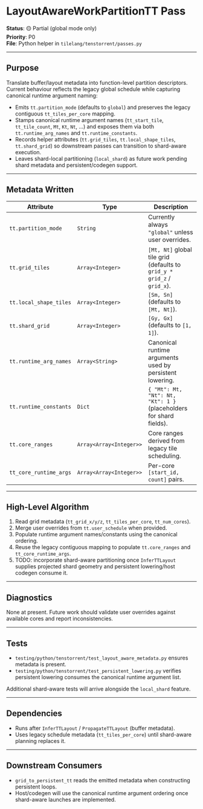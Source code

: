 # LayoutAwareWorkPartitionTT Pass

**Status**: 🟡 Partial (global mode only)  
**Priority**: P0  
**File**: Python helper in `tilelang/tenstorrent/passes.py`

---

## Purpose

Translate buffer/layout metadata into function-level partition descriptors.
Current behaviour reflects the legacy global schedule while capturing canonical
runtime argument naming:

- Emits `tt.partition_mode` (defaults to `global`) and preserves the legacy
  contiguous `tt_tiles_per_core` mapping.
- Stamps canonical runtime argument names (`tt_start_tile`, `tt_tile_count`,
  `Mt`, `Kt`, `Nt`, …) and exposes them via both `tt.runtime_arg_names` and
  `tt.runtime_constants`.
- Records helper attributes (`tt.grid_tiles`, `tt.local_shape_tiles`,
  `tt.shard_grid`) so downstream passes can transition to shard-aware execution.
- Leaves shard-local partitioning (`local_shard`) as future work pending
  shard metadata and persistent/codegen support.

---

## Metadata Written

| Attribute | Type | Description |
|-----------|------|-------------|
| `tt.partition_mode` | `String` | Currently always `"global"` unless user overrides. |
| `tt.grid_tiles` | `Array<Integer>` | `[Mt, Nt]` global tile grid (defaults to `grid_y * grid_z` / `grid_x`). |
| `tt.local_shape_tiles` | `Array<Integer>` | `[Sm, Sn]` (defaults to `[Mt, Nt]`). |
| `tt.shard_grid` | `Array<Integer>` | `[Gy, Gx]` (defaults to `[1, 1]`). |
| `tt.runtime_arg_names` | `Array<String>` | Canonical runtime arguments used by persistent lowering. |
| `tt.runtime_constants` | `Dict` | `{ "Mt": Mt, "Nt": Nt, "Kt": 1 }` (placeholders for shard fields). |
| `tt.core_ranges` | `Array<Array<Integer>>` | Core ranges derived from legacy tile scheduling. |
| `tt_core_runtime_args` | `Array<Array<Integer>>` | Per-core `[start_id, count]` pairs. |

---

## High-Level Algorithm

1. Read grid metadata (`tt_grid_x/y/z`, `tt_tiles_per_core`, `tt_num_cores`).
2. Merge user overrides from `tt.user_schedule` when provided.
3. Populate runtime argument names/constants using the canonical ordering.
4. Reuse the legacy contiguous mapping to populate `tt.core_ranges` and
   `tt_core_runtime_args`.
5. TODO: incorporate shard-aware partitioning once `InferTTLayout` supplies
   projected shard geometry and persistent lowering/host codegen consume it.

---

## Diagnostics

None at present. Future work should validate user overrides against available
cores and report inconsistencies.

---

## Tests

- `testing/python/tenstorrent/test_layout_aware_metadata.py` ensures metadata is present.
- `testing/python/tenstorrent/test_persistent_lowering.py` verifies persistent
  lowering consumes the canonical runtime argument list.

Additional shard-aware tests will arrive alongside the `local_shard` feature.

---

## Dependencies

- Runs after `InferTTLayout` / `PropagateTTLayout` (buffer metadata).
- Uses legacy schedule metadata (`tt_tiles_per_core`) until shard-aware planning
  replaces it.

---

## Downstream Consumers

- `grid_to_persistent_tt` reads the emitted metadata when constructing
  persistent loops.
- Host/codegen will use the canonical runtime argument ordering once shard-aware
  launches are implemented.
